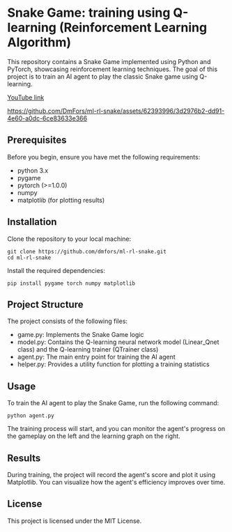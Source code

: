 # Snake Game: training using Q-learning (Reinforcement Learning Algorithm)
This repository contains a Snake Game implemented using Python and PyTorch, showcasing reinforcement learning techniques. The goal of this project is to train an AI agent to play the classic Snake game using Q-learning.

[YouTube link](https://youtu.be/c6N5VNmNx4s)

https://github.com/DmFors/ml-rl-snake/assets/62393996/3d2976b2-dd91-4e60-a0dc-6ce83633e366
## Prerequisites
Before you begin, ensure you have met the following requirements:
* python 3.x
* pygame
* pytorch (>=1.0.0)
* numpy
* matplotlib (for plotting results)

## Installation
Clone the repository to your local machine:
```
git clone https://github.com/dmfors/ml-rl-snake.git
cd ml-rl-snake
```
Install the required dependencies:
```
pip install pygame torch numpy matplotlib
```
## Project Structure
The project consists of the following files:
* game.py: Implements the Snake Game logic
* model.py: Contains the Q-learning neural network model (Linear_Qnet class) and the Q-learning trainer (QTrainer class)
* agent.py: The main entry point for training the AI agent
* helper.py: Provides a utility function for plotting a training statistics

## Usage
To train the AI agent to play the Snake Game, run the following command:
```
python agent.py
```
The training process will start, and you can monitor the agent's progress on the gameplay on the left and the learning graph on the right.

## Results
During training, the project will record the agent's score and plot it using Matplotlib. You can visualize how the agent's efficiency improves over time.

## License
This project is licensed under the MIT License.
